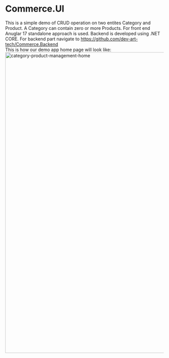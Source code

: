 # Commerce.UI
This is a simple demo of CRUD operation on two entites Category and Product. 
A Category can contain zero or more Products. For front end Anuglar 17 standalone approach is used. Backend is developed using .NET CORE.
For backend part navigate to https://github.com/dev-art-tech/Commerce.Backend
<br>This is how our demo app home page will look like:
<img width="953" alt="category-product-management-home" src="https://github.com/dev-cart/Commerce.UI/assets/125658814/98698275-0c68-496e-bb67-c9413db00bad">
